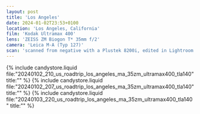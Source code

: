 ```yaml
---
layout: post
title: 'Los Angeles'
date: 2024-01-02T23:53+0100
location: 'Los Angeles, California'
film: 'Kodak Ultramax 400'
lens: 'ZEISS ZM Biogon T* 35mm f/2'
camera: 'Leica M-A (Typ 127)'
scan: 'scanned from negative with a Plustek 8200i, edited in Lightroom'
---
```


{% include candystore.liquid file:"20240102_210_us_roadtrip_los_angeles_ma_35zm_ultramax400_tla140" title:"" %}
{% include candystore.liquid file:"20240102_207_us_roadtrip_los_angeles_ma_35zm_ultramax400_tla140" title:"" %}
{% include candystore.liquid file:"20240103_220_us_roadtrip_los_angeles_ma_35zm_ultramax400_tla140" title:"" %}